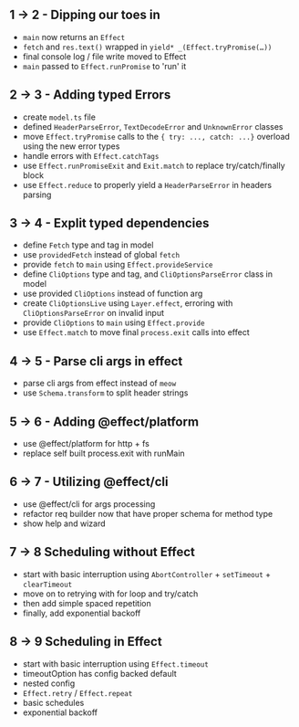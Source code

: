## 1 -> 2 - Dipping our toes in

- `main` now returns an `Effect`
- `fetch` and `res.text()` wrapped in `yield* _(Effect.tryPromise(…))`
- final console log / file write moved to Effect
- `main` passed to `Effect.runPromise` to 'run' it

## 2 -> 3 - Adding typed Errors

- create `model.ts` file
- defined `HeaderParseError`, `TextDecodeError` and `UnknownError` classes
- move `Effect.tryPromise` calls to the `{ try: ..., catch: ...}` overload using the new error types
- handle errors with `Effect.catchTags`
- use `Effect.runPromiseExit` and `Exit.match` to replace try/catch/finally block
- use `Effect.reduce` to properly yield a `HeaderParseError` in headers parsing

## 3 -> 4 - Explit typed dependencies

- define `Fetch` type and tag in model
- use `providedFetch` instead of global `fetch`
- provide `fetch` to `main` using `Effect.provideService`
- define `CliOptions` type and tag, and `CliOptionsParseError` class in model
- use provided `CliOptions` instead of function arg
- create `CliOptionsLive` using `Layer.effect`, erroring with `CliOptionsParseError` on invalid input
- provide `CliOptions` to `main` using `Effect.provide`
- use `Effect.match` to move final `process.exit` calls into effect

## 4 -> 5 - Parse cli args in effect

- parse cli args from effect instead of `meow`
- use `Schema.transform` to split header strings

## 5 -> 6 - Adding @effect/platform

- use @effect/platform for http + fs
- replace self built process.exit with runMain

## 6 -> 7 - Utilizing @effect/cli

- use @effect/cli for args processing
- refactor req builder now that have proper schema for method type
- show help and wizard

## 7 -> 8 Scheduling without Effect

- start with basic interruption using `AbortController` + `setTimeout` + `clearTimeout`
- move on to retrying with for loop and try/catch
- then add simple spaced repetition
- finally, add exponential backoff

## 8 -> 9 Scheduling in Effect

- start with basic interruption using `Effect.timeout`
- timeoutOption has config backed default
- nested config
- `Effect.retry` / `Effect.repeat`
- basic schedules
- exponential backoff
